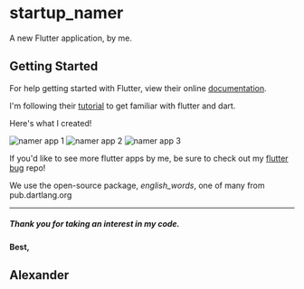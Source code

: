 # startup_namer

A new Flutter application, by me.

## Getting Started

For help getting started with Flutter, view their online
[documentation](https://flutter.io/).

I'm following their [tutorial](https://flutter.io/get-started/codelab/) to get familiar with flutter and dart.

Here's what I created!

![namer app 1](https://i.imgur.com/oN0Sc8jl.png)  ![namer app 2](https://i.imgur.com/UodszkOl.png)  ![namer app 3](https://i.imgur.com/UibmIG9l.png)

If you'd like to see more flutter apps by me, be sure to check out my [flutter bug](https://github.com/Lexscher/flutter_bug) repo!


We use the open-source package, *english_words*, one of many from pub.dartlang.org

----
##### Thank you for taking an interest in my code.

#### Best,
## Alexander
